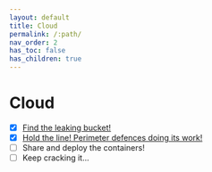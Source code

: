 ```yaml
---
layout: default
title: Cloud
permalink: /:path/
nav_order: 2
has_toc: false
has_children: true
---
```

# Cloud
- [x] [Find the leaking bucket!](Find%20the%20leaking%20bucket!/)
- [x] [Hold the line! Perimeter defences doing its work!](Hold%20the%20line!%20Perimeter%20defences%20doing%20it's%20work!/)
- [ ] Share and deploy the containers!
- [ ] Keep cracking it...